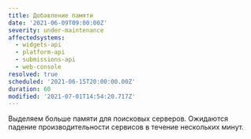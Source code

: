 ```yaml
---
title: Добавление памяти
date: '2021-06-09T09:00:00Z'
severity: under-maintenance
affectedsystems:
  - widgets-api
  - platform-api
  - submissions-api
  - web-console
resolved: true
scheduled: '2021-06-15T20:00:00.00Z'
duration: 60
modified: '2021-07-01T14:54:20.717Z'
---
```

Выделяем больше памяти для поисковых серверов. Ожидаются падение производительности
сервисов в течение нескольких минут.

<!--- language code: ru -->
